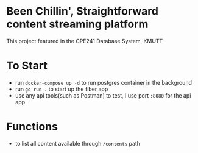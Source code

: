 # Been Chillin', Straightforward content streaming platform
This project featured in the CPE241 Database System, KMUTT

# To Start
- run `docker-compose up -d` to run postgres container in the background
- run `go run .` to start up the fiber app
- use any api tools(such as Postman) to test, I use port `:8080` for the api app

# Functions
- to list all content available through `/contents` path
